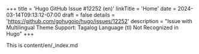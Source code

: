 +++
title = 'Hugo GitHub Issue #12252 (en)'
linkTitle = 'Home'
date = 2024-03-14T09:13:12-07:00
draft = false
details = 'https://github.com/gohugoio/hugo/issues/12252'
description = "Issue with Multilingual Theme Support: Tagalog Language (tl) Not Recognized in Hugo"
+++

This is content/en/_index.md
